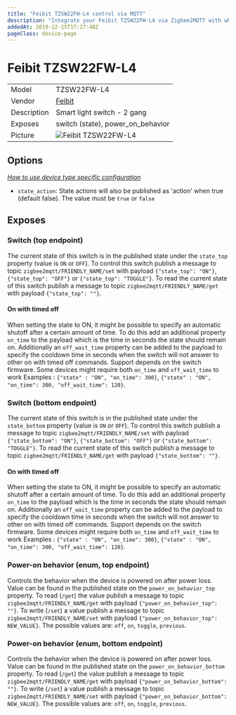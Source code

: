 ```yaml
---
title: "Feibit TZSW22FW-L4 control via MQTT"
description: "Integrate your Feibit TZSW22FW-L4 via Zigbee2MQTT with whatever smart home infrastructure you are using without the vendor's bridge or gateway."
addedAt: 2019-12-15T17:27:48Z
pageClass: device-page
---
```


<!-- !!!! -->
<!-- ATTENTION: This file is auto-generated through docgen! -->
<!-- You can only edit the "Notes"-Section between the two comment lines "Notes BEGIN" and "Notes END". -->
<!-- Do not use h1 or h2 heading within "## Notes"-Section. -->
<!-- !!!! -->

# Feibit TZSW22FW-L4

|     |     |
|-----|-----|
| Model | TZSW22FW-L4  |
| Vendor  | [Feibit](/supported-devices/#v=Feibit)  |
| Description | Smart light switch - 2 gang |
| Exposes | switch (state), power_on_behavior |
| Picture | ![Feibit TZSW22FW-L4](https://www.zigbee2mqtt.io/images/devices/TZSW22FW-L4.png) |


<!-- Notes BEGIN: You can edit here. Add "## Notes" headline if not already present. -->


<!-- Notes END: Do not edit below this line -->



## Options
*[How to use device type specific configuration](../guide/configuration/devices-groups.md#specific-device-options)*

* `state_action`: State actions will also be published as 'action' when true (default false). The value must be `true` or `false`


## Exposes

### Switch (top endpoint)
The current state of this switch is in the published state under the `state_top` property (value is `ON` or `OFF`).
To control this switch publish a message to topic `zigbee2mqtt/FRIENDLY_NAME/set` with payload `{"state_top": "ON"}`, `{"state_top": "OFF"}` or `{"state_top": "TOGGLE"}`.
To read the current state of this switch publish a message to topic `zigbee2mqtt/FRIENDLY_NAME/get` with payload `{"state_top": ""}`.

#### On with timed off
When setting the state to ON, it might be possible to specify an automatic shutoff after a certain amount of time. To do this add an additional property `on_time` to the payload which is the time in seconds the state should remain on.
Additionally an `off_wait_time` property can be added to the payload to specify the cooldown time in seconds when the switch will not answer to other on with timed off commands.
Support depends on the switch firmware. Some devices might require both `on_time` and `off_wait_time` to work
Examples : `{"state" : "ON", "on_time": 300}`, `{"state" : "ON", "on_time": 300, "off_wait_time": 120}`.

### Switch (bottom endpoint)
The current state of this switch is in the published state under the `state_bottom` property (value is `ON` or `OFF`).
To control this switch publish a message to topic `zigbee2mqtt/FRIENDLY_NAME/set` with payload `{"state_bottom": "ON"}`, `{"state_bottom": "OFF"}` or `{"state_bottom": "TOGGLE"}`.
To read the current state of this switch publish a message to topic `zigbee2mqtt/FRIENDLY_NAME/get` with payload `{"state_bottom": ""}`.

#### On with timed off
When setting the state to ON, it might be possible to specify an automatic shutoff after a certain amount of time. To do this add an additional property `on_time` to the payload which is the time in seconds the state should remain on.
Additionally an `off_wait_time` property can be added to the payload to specify the cooldown time in seconds when the switch will not answer to other on with timed off commands.
Support depends on the switch firmware. Some devices might require both `on_time` and `off_wait_time` to work
Examples : `{"state" : "ON", "on_time": 300}`, `{"state" : "ON", "on_time": 300, "off_wait_time": 120}`.

### Power-on behavior (enum, top endpoint)
Controls the behavior when the device is powered on after power loss.
Value can be found in the published state on the `power_on_behavior_top` property.
To read (`/get`) the value publish a message to topic `zigbee2mqtt/FRIENDLY_NAME/get` with payload `{"power_on_behavior_top": ""}`.
To write (`/set`) a value publish a message to topic `zigbee2mqtt/FRIENDLY_NAME/set` with payload `{"power_on_behavior_top": NEW_VALUE}`.
The possible values are: `off`, `on`, `toggle`, `previous`.

### Power-on behavior (enum, bottom endpoint)
Controls the behavior when the device is powered on after power loss.
Value can be found in the published state on the `power_on_behavior_bottom` property.
To read (`/get`) the value publish a message to topic `zigbee2mqtt/FRIENDLY_NAME/get` with payload `{"power_on_behavior_bottom": ""}`.
To write (`/set`) a value publish a message to topic `zigbee2mqtt/FRIENDLY_NAME/set` with payload `{"power_on_behavior_bottom": NEW_VALUE}`.
The possible values are: `off`, `on`, `toggle`, `previous`.


